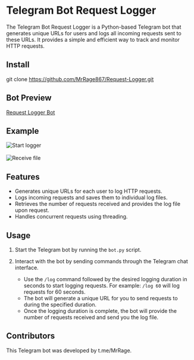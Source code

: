 # Telegram Bot Request Logger

The Telegram Bot Request Logger is a Python-based Telegram bot that generates unique URLs for users and logs all incoming requests sent to these URLs. It provides a simple and efficient way to track and monitor HTTP requests.

## Install
git clone https://github.com/MrRage867/Request-Logger.git

## Bot Preview
[Request Logger Bot](https://t.me/RequestLoggingBot)

## Example
![Start logger](https://cdn.discordapp.com/attachments/846740705430208522/1115381302582071358/image.png)<br><br>
![Receive file](https://cdn.discordapp.com/attachments/846740705430208522/1115381335272472716/image.png)

## Features

- Generates unique URLs for each user to log HTTP requests.
- Logs incoming requests and saves them to individual log files.
- Retrieves the number of requests received and provides the log file upon request.
- Handles concurrent requests using threading.

## Usage

1. Start the Telegram bot by running the `bot.py` script.

2. Interact with the bot by sending commands through the Telegram chat interface.

   - Use the `/log` command followed by the desired logging duration in seconds to start logging requests. For example: `/log 60` will log requests for 60 seconds.
   - The bot will generate a unique URL for you to send requests to during the specified duration.
   - Once the logging duration is complete, the bot will provide the number of requests received and send you the log file.

## Contributors

This Telegram bot was developed by t.me/MrRage.
